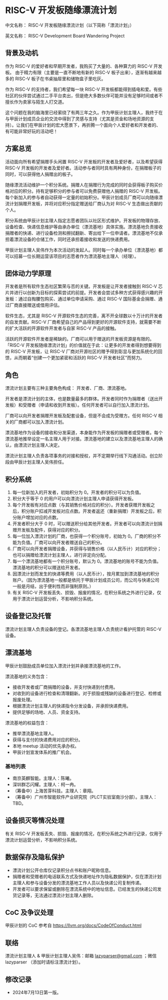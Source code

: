 # RISC-V 开发板随缘漂流计划

中文名称：
RISC-V 开发板随缘漂流计划（以下简称「漂流计划」）

英文名称：
RISC-V Development Board Wandering Project

## 背景及动机

作为 RISC-V 的爱好者和早期开发者，我购买了大量的、各种算力的 RISC-V 开发板。 由于精力有限（主要是一直不断地有新的 RISC-V 板子出来），逐渐有越来越多的 RISC-V 板子在书桌抽屉里和储物盒子里吃灰。

作为 RISC-V 的支持者，我们希望每一块 RISC-V 开发板都能得到插电和爱。有些社区的伙伴尝试通过二手平台卖出，但是绝大多数伙伴可能并没有足够时间或者不擅长作为卖家与陌生人打交道。

这个问题在我的脑海里已经萦绕了有两三年之久。作为甲辰计划主理人，我终于在与甲辰计划成员企业的交流中得到了灵感与支持（尤其是资金和场地资源的支持）。让我们在甲辰计划的宏大愿景下，再折腾一个面向个人爱好者和开发者的、有可能非常好玩的活动吧！

## 方案总览

活动面向所有希望捐赠手头闲置 RISC-V 开发板的开发者及爱好者，以及希望获得 RISC-V 开发板的开发者及爱好者。活动参与者同时具有两种身份，在捐赠板子的同时，可以获得他人捐赠出的板子。

随缘漂流活动维护一个积分系统。捐赠人在捐赠行为完成的同时会获得板子购买价格对应的积分。持有足够积分的参与者可以免费获赠他人捐赠的 RISC-V 开发板。每个新加入的参与者自动获得一定量的初始积分。甲辰计划成员厂商可以向随缘漂流计划捐赠开发板，并将对应积分指定赠送给厂商认为对 RISC-V 生态做出贡献的个人。

积分系统由甲辰计划主理人指定志愿者团队以社区形式维护。开发板的物理存放、设备检查、快递信息维护等由承办单位（漂流基地）具体实施。漂流基地负责接收捐赠者的快递、进行设备检测和擦拭翻新、寄出给下一位申请者。漂流基地不仅承担着漂流设备的仓储工作，同时还承担着接收和发送的快递费用。

甲辰计划主理人吴伟作为本次活动的发起人。同时每一个承办单位（漂流基地）都可以招募一位长期运营该项目的志愿者作为漂流基地主理人（经理）。

## 团体动力学原理

开发者是所有软件生态社区繁荣与否的关键。开发板是让开发者接触到 RISC-V 芯片并进行以创新为目标的探索尝试的前提。开发者会尝试多种方式获得感兴趣的开发板：通过自掏腰包购买、通过单位申请采购、通过 RISC-V 国际基金会捐赠、通过厂商直接赠送或借用评估。

软件生态，尤其是 RISC-V 开源软件生态的完善，离不开全球数以十万计的开发者的自发贡献。RISC-V 厂商希望自己的产品得到更好的开源软件支持，就需要不断的扩大活跃的开源软件开发者与自家 RISC-V 产品的接触。

活跃的开源软件开发者是稀缺的。厂商可以用于赠送的开发板资源是有限的。「RISC-V 开发板随缘漂流计划」的价值就在于此：让更多的开发者得到想要得到的 RISC-V 开发板，让 RISC-V 厂商对开源社区的赠予得到彰显与更加系统化的回馈，从而朝着“创建一个更加紧密和活跃的 RISC-V 开发者社区”而努力。

## 角色

漂流计划主要有三种主要角色构成： 开发者、厂商、漂流基地。

开发者是漂流计划的主体，也是数量最多的群体。开发者同时作为捐赠者（送出开发板）和受赠者（申请和收到开发板）。任何开发者可以自行加入漂流计划。

厂商可以向开发者捐赠开发板及配套设备，但是不会成为受赠方。任何 RISC-V 相关的厂商都可以加入漂流计划。

漂流基地作为设备的接收和分发渠道，本身能作为开发板的捐赠者或受赠者。每个漂流基地推举设定一名主理人用于对接。漂流基地的建立以及漂流基地主理人的确认，由漂流计划主理人决定。

漂流计划主理人负责各项事务的对接和授权，并不定期举行线下沟通活动。创立阶段由甲辰计划主理人吴伟担任。

## 积分系统

1. 每一位新加入的开发者，初始积分为 0。开发者的积分可以为负值。
2. 积分大于等于 0 的用户可以向漂流计划主理人申请获得开发板。
3. 每个开发板有对应点数（与其销售价格对应的积分）。开发者获赠开发板之后，积分账户扣减开发板对应点数。开发者返还（重新捐赠）开发板之后，积分账户增加对应的点数。
4. 开发者积分大于 0 时，可以赠送积分给其他开发者。开发者可以向漂流计划捐赠开发板及配件，获得对应的积分。
5. 每一位加入漂流计划的厂商，也获得一个积分账号，初始为 0。厂商的积分不能为负值。厂商可以向开发者赠送自己的积分。
6. 厂商可以向开发者捐赠设备，并获得与销售价格（以人民币计）对应的积分；也可以捐赠给漂流计划主理人，进行非定向分配。
7. 每一个漂流基地都有一个积分账号，默认为 0。漂流基地的账号不能为负值。漂流基地的积分可以赠送给开发者。
8. 因漂流计划而发生的快递等费用（以人民币计），按月累加到漂流基地的积分账户。（因为漂流基地一般都是依托于甲辰计划成员公司，而公司与快递公司一般是月结，出于便利性而非强制原则。）
9. 有关 RISC-V 开发板丢失、损毁、报废的情况，在积分系统之外进行记录，仅用于漂流计划运营分析，不影响积分系统。

## 设备登记及托管

漂流计划主理人负责设备的登记。各漂流基地主理人负责统计看护托管的 RISC-V 设备。

## 漂流基地

甲辰计划鼓励成员单位加入漂流计划并承接漂流基地的工作。

漂流基地的义务包含：
- 接收开发者或厂商捐赠的设备，并支付快递到付费用。
- 对收到的设备进行检查和清理翻新。对于损毁或残缺的设备进行登记、检修或报废处理。
- 根据漂流计划主理人的快递指令分发设备，并承担快递费用。
- 提供足够的场地、人员、资金支持。

漂流基地的权益包含：
- 推举漂流基地主理人。
- 获得与支付的快递费用对应的积分。
- 本地 meetup 活动的优先承办权。
- 甲辰计划宣发体系的推广机会。

### 基地列表

- 南京英麒智能。主理人：陈曦。
- 深圳群芯闪耀。主理人：柯一冉。
- （筹备中）上海苦芽科技。主理人：章翔。
- （筹备中）广州市智能软件产业研究院（PLCT实验室南沙分部）。主理人：TBD。

## 设备损灭等情况处理

有关 RISC-V 开发板丢失、损毁、报废的情况，在积分系统之外进行记录，仅用于漂流计划运营分析，不影响积分系统。

## 数据保存及隐私保护

- 漂流计划公开仓库仅记录积分点书和账户昵称信息。
- 捐赠者和受赠者的电话联系方式及快递地址作为隐私数据保护，仅在漂流计划主理人和参与设备分发的漂流基地工作人员以及快递公司复制传递。
- 开发者可以要求保留或删除在漂流系统中的地址信息。已经发生的快递公司发货记录等，无法通过漂流计划主理人删除。

## CoC 及争议处理

甲辰计划的 CoC 参考自 https://llvm.org/docs/CodeOfConduct.html

## 联络

漂流计划主理人 & 甲辰计划主理人吴伟：邮箱 lazyparser@gmail.com ；微信 lazyparser （添加时请标注漂流计划）。

## 修改记录

- 2024年7月13日第一版。
